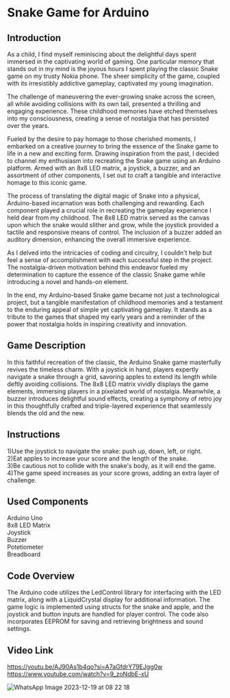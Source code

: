# Snake Game for Arduino
## Introduction
  As a child, I find myself reminiscing about the delightful days spent immersed in the captivating world of gaming. One particular memory that stands out in my mind is the joyous hours I spent playing the classic Snake game on my trusty Nokia phone. The sheer simplicity of the game, coupled with its irresistibly addictive gameplay, captivated my young imagination. </br>

  The challenge of maneuvering the ever-growing snake across the screen, all while avoiding collisions with its own tail, presented a thrilling and engaging experience. These childhood memories have etched themselves into my consciousness, creating a sense of nostalgia that has persisted over the years. </br>

  Fueled by the desire to pay homage to those cherished moments, I embarked on a creative journey to bring the essence of the Snake game to life in a new and exciting form. Drawing inspiration from the past, I decided to channel my enthusiasm into recreating the Snake game using an Arduino platform. Armed with an 8x8 LED matrix, a joystick, a buzzer, and an assortment of other components, I set out to craft a tangible and interactive homage to this iconic game. </br>

  The process of translating the digital magic of Snake into a physical, Arduino-based incarnation was both challenging and rewarding. Each component played a crucial role in recreating the gameplay experience I held dear from my childhood. The 8x8 LED matrix served as the canvas upon which the snake would slither and grow, while the joystick provided a tactile and responsive means of control. The inclusion of a buzzer added an auditory dimension, enhancing the overall immersive experience. </br>

  As I delved into the intricacies of coding and circuitry, I couldn't help but feel a sense of accomplishment with each successful step in the project. The nostalgia-driven motivation behind this endeavor fueled my determination to capture the essence of the classic Snake game while introducing a novel and hands-on element. </br>

  In the end, my Arduino-based Snake game became not just a technological project, but a tangible manifestation of childhood memories and a testament to the enduring appeal of simple yet captivating gameplay. It stands as a tribute to the games that shaped my early years and a reminder of the power that nostalgia holds in inspiring creativity and innovation. </br>

## Game Description
In this faithful recreation of the classic, the Arduino Snake game masterfully revives the timeless charm. With a joystick in hand, players expertly navigate a snake through a grid, savoring apples to extend its length while deftly avoiding collisions. The 8x8 LED matrix vividly displays the game elements, immersing players in a pixelated world of nostalgia. Meanwhile, a buzzer introduces delightful sound effects, creating a symphony of retro joy in this thoughtfully crafted and triple-layered experience that seamlessly blends the old and the new.

## Instructions
1)Use the joystick to navigate the snake: push up, down, left, or right. </br> 
2)Eat apples to increase your score and the length of the snake. </br> 
3)Be cautious not to collide with the snake's body, as it will end the game. </br> 
4)The game speed increases as your score grows, adding an extra layer of challenge. </br> 

## Used Components
Arduino Uno </br> 
8x8 LED Matrix </br> 
Joystick </br> 
Buzzer </br> 
Potetiometer </br>
Breadboard </br> 

## Code Overview
The Arduino code utilizes the LedControl library for interfacing with the LED matrix, along with a LiquidCrystal display for additional information. The game logic is implemented using structs for the snake and apple, and the joystick and button inputs are handled for player control. The code also incorporates EEPROM for saving and retrieving brightness and sound settings.

## Video Link
https://youtu.be/AJ90As1b4qo?si=A7aGfdrY79EJgg0w
https://www.youtube.com/watch?v=9_zoNdbE-xU

![WhatsApp Image 2023-12-19 at 08 22 18](https://github.com/AlexRatiu/IntroductionToRobotics/assets/117086170/f28b05b7-e2f4-4314-b92b-46a26f3a40d1)
